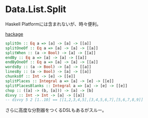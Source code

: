 # Data.List.Split

Haskell Platformには含まれないが、時々便利。

[hackage](https://hackage.haskell.org/package/split-0.2.3.3/docs/Data-List-Split.html)

```haskell
splitOn :: Eq a => [a] -> [a] -> [[a]]
splitOneOf :: Eq a => [a] -> [a] -> [[a]]
splitWhen :: (a -> Bool) -> [a] -> [[a]]
endBy :: Eq a => [a] -> [a] -> [[a]]
endByOneOf :: Eq a => [a] -> [a] -> [[a]]
wordsBy :: (a -> Bool) -> [a] -> [[a]]
linesBy :: (a -> Bool) -> [a] -> [[a]]
chunksOf :: Int -> [e] -> [[e]]
splitPlaces :: Integral a => [a] -> [e] -> [[e]]
splitPlacesBlanks :: Integral a => [a] -> [e] -> [[e]]
chop :: ([a] -> (b, [a])) -> [a] -> [b]
divvy :: Int -> Int -> [a] -> [[a]]
-- divvy 5 2 [1..10] == [[1,2,3,4,5],[3,4,5,6,7],[5,6,7,8,9]]
```

さらに高度な分割器をつくるDSLもあるがスルー。
